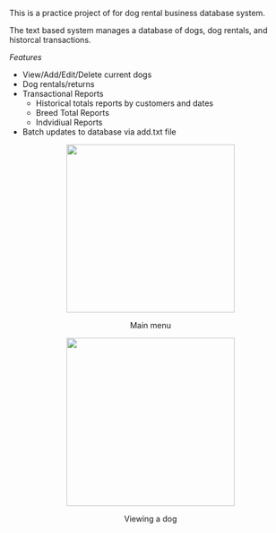 <p>This is a practice project of for dog rental business database system.</p>
<p>The text based system manages a database of dogs, dog rentals, and historcal transactions.</p>
<em>Features</em>
<p></p>

* View/Add/Edit/Delete current dogs
* Dog rentals/returns
* Transactional Reports
  * Historical totals reports by customers and dates
  * Breed Total Reports
  * Indvidiual Reports
* Batch updates to database via add.txt file
  
<p align="center">
<img width=300 align="center" src="https://user-images.githubusercontent.com/45612321/67547054-76936800-f75a-11e9-96fc-a0fc7c1961e7.png">
</p>
<p align="center">Main menu</p>
<p align="center">
<img width=300 align="center" src="https://user-images.githubusercontent.com/45612321/67547053-76936800-f75a-11e9-9e09-0f3e8b954dc4.png">
  </p>
  <p align="center">Viewing a dog</p>
  
